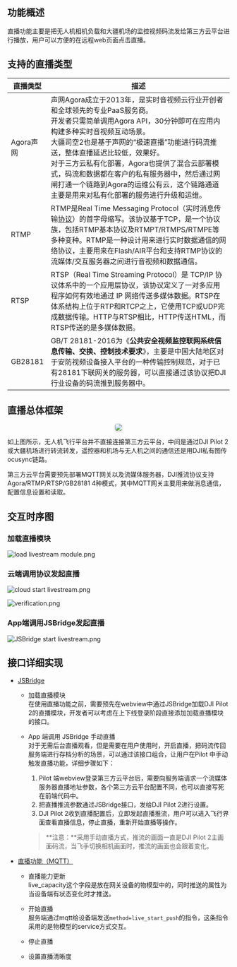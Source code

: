 
## 功能概述

直播功能主要是把无人机相机负载和大疆机场的监控视频码流发给第三方云平台进行播放，用户可以方便的在远程web页面点击直播。

## 支持的直播类型

| 直播类型  | 描述                                                         |
| --------- | ------------------------------------------------------------ | 
| Agora声网 | 声网Agora成立于2013年，是实时音视频云行业开创者和全球领先的专业PaaS服务商。<br>开发者只需简单调用Agora API，30分钟即可在应用内构建多种实时音视频互动场景。<br>大疆司空2也是基于声网的“极速直播”功能进行码流推送，整体直播延迟比较低，效果好。<br>对于三方云私有化部署，Agora也提供了混合云部署模式，码流和数据都在客户的私有服务器中，然后通过网闸打通一个链路到Agora的运维公有云，这个链路通道主要是用来对私有化部署的服务进行升级和运维。 | 
| RTMP      | RTMP是Real Time Messaging Protocol（实时消息传输[协议](https://baike.baidu.com/item/协议/13020269)）的首字母缩写。该协议基于TCP，是一个协议族，包括RTMP基本协议及RTMPT/RTMPS/RTMPE等多种变种。RTMP是一种设计用来进行实时数据通信的网络协议，主要用来在Flash/AIR平台和支持RTMP协议的流媒体/交互服务器之间进行音视频和数据通信。<br> | 
| RTSP      | RTSP（Real Time Streaming Protocol）是 TCP/IP 协议体系中的一个应用层协议，该协议定义了一对多应用程序如何有效地通过 IP  网络传送多媒体数据。RTSP在体系结构上位于RTP和RTCP之上，它使用TCP或UDP完成数据传输。HTTP与RTSP相比，HTTP传送HTML，而RTSP传送的是多媒体数据。 | 
| GB28181   | GB/T 28181-2016为《**公共安全视频监控联网系统信息传输、交换、控制技术要求**》，主要是中国大陆地区对于安防视频设备接入平台的一种传输控制规范，对于已有28181下联网关的服务器，可以直接通过该协议把DJI行业设备的码流推到服务器中。 | 


## 直播总体框架

 <center>    <img style="border-radius: 0.3125em;    box-shadow: 0 2px 4px 0 rgba(34,36,38,.12),0 2px 10px 0 rgba(34,36,38,.08);"     src="https://stag-terra-1-g.djicdn.com/7774da665e07453698314cc27c523096/admin/doc/0ba6ce39-4337-46df-99da-f9905bfd53f6.svg">    <br>     </center>

 如上图所示，无人机飞行平台并不直接连接第三方云平台，中间是通过DJI Pilot 2或大疆机场进行转流转发，遥控器和机场与无人机之间的通信还是用DJI私有图传ocusync链路。

 第三方云平台需要预先部署MQTT网关以及流媒体服务器，DJI推流协议支持 Agora/RTMP/RTSP/GB28181 4种模式，其中MQTT网关主要用来做消息通信，配置信息设置和读取。

## 交互时序图

### 加载直播模块
![load livestream module.png](https://terra-1-g.djicdn.com/84f990b0bbd145e6a3930de0c55d3b2b/admin/doc/24b0601b-8282-4857-ac57-9b72eadfe861.png)

### 云端调用协议发起直播
![cloud start livestream.png](https://terra-1-g.djicdn.com/84f990b0bbd145e6a3930de0c55d3b2b/admin/doc/3c22f409-e137-45cf-b33f-fd5bd4ea6bfd.png)

![verification.png](https://terra-1-g.djicdn.com/84f990b0bbd145e6a3930de0c55d3b2b/admin/doc/da4b38d1-afc8-4014-9060-5bc94e308478.png)

### App端调用JSBridge发起直播
![JSBridge start livestream.png](https://terra-1-g.djicdn.com/84f990b0bbd145e6a3930de0c55d3b2b/admin/doc/bd61355f-302c-4b59-836c-4333bbcd8368.png)


## 接口详细实现

* [JSBridge](https://developer.dji.com/doc/cloud-api-tutorial/cn/api-reference/pilot-to-cloud/jsbridge.html)<br/>
  * 加载直播模块<br/>
  在使用直播功能之前，需要预先在webview中通过JSBridge加载DJI Pilot 2的直播模块，开发者可以考虑在上下线登录阶段直接添加加载直播模块的接口。
  * App 端调用 JSBridge 手动直播<br/>
    对于无需后台直播观看，但是需要在用户使用时，开启直播，把码流传回服务端进行存档分析的场景，可以通过该接口组合，让用户在Pilot 中手动触发直播功能，详细步骤如下：
    1. Pilot 端webview登录第三方云平台后，需要向服务端请求一个流媒体服务器直播地址参数，各个第三方云平台配置不同，也可以直接写死在前端代码中。
    2. 把直播推流参数通过JSBridge接口，发给DJI Pilot 2进行设置。
    3. DJI Pilot 2收到直播配置后，立即发起直播推流，用户可以进入飞行界面查看直播信息，停止直播，重新开始直播等操作。

    > **注意：**采用手动直播方式，推流的画面一直是DJI Pilot 2主画面码流，当飞手切换相机画面时，推流的画面也会跟着变化。


* [直播功能（MQTT）](https://developer.dji.com/doc/cloud-api-tutorial/cn/api-reference/pilot-to-cloud/mqtt/rc-plus/live.html)<br/>
  * 直播能力更新<br/>
  live_capacity这个字段是放在网关设备的物模型中的，同时推送的属性为当设备端有状态变化时才推送。
  
  * 开始直播<br/>
  服务端通过mqtt给设备端发送`method=live_start_push`的指令，这条指令采用的是物模型的service方式交互。

  * 停止直播
  * 设置直播清晰度
